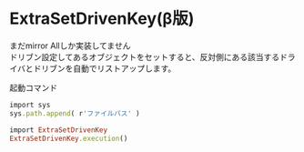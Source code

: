 # ExtraSetDrivenKey(β版)
まだmirror Allしか実装してません<br>
ドリブン設定してあるオブジェクトをセットすると、反対側にある該当するドライバとドリブンを自動でリストアップします。<br>

起動コマンド<br>

```Python:.rb
import sys 
sys.path.append( r'ファイルパス' )

import ExtraSetDrivenKey
ExtraSetDrivenKey.execution()
```
